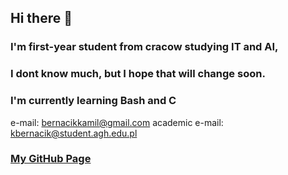 ## Hi there 👋

### I'm first-year student from cracow studying IT and AI,
### I dont know much, but I hope that will change soon.
### I'm currently learning Bash and C

e-mail: bernacikkamil@gmail.com
academic e-mail: kbernacik@student.agh.edu.pl

### [My GitHub Page](https://kamilb28.github.io/KamilBernacik.github.io)

<!--
**kamilb28/kamilb28** is a ✨ _special_ ✨ repository because its `README.md` (this file) appears on your GitHub profile.

Here are some ideas to get you started:

- 🔭 I’m currently working on ...
- 🌱 I’m currently learning ...
- 👯 I’m looking to collaborate on ...
- 🤔 I’m looking for help with ...
- 💬 Ask me about ...
- 📫 How to reach me: ...
- 😄 Pronouns: ...
- ⚡ Fun fact: ...
-->
